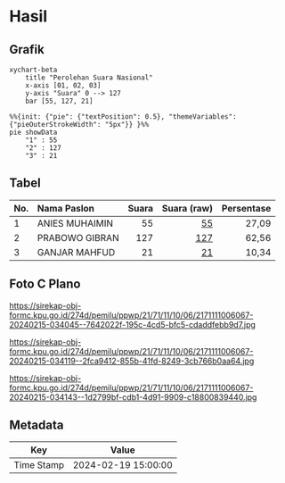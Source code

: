 # Hasil

## Grafik

```mermaid
xychart-beta
    title "Perolehan Suara Nasional"
    x-axis [01, 02, 03]
    y-axis "Suara" 0 --> 127
    bar [55, 127, 21]
```

```mermaid
%%{init: {"pie": {"textPosition": 0.5}, "themeVariables": {"pieOuterStrokeWidth": "5px"}} }%%
pie showData
    "1" : 55
    "2" : 127
    "3" : 21
```

## Tabel

| No. | Nama Paslon    | Suara | Suara (raw) | Persentase |
|:--- |:-------------- | -----:| -----------:| ----------:|
| 1   | ANIES MUHAIMIN | 55    | [55][p-1]   | 27,09      |
| 2   | PRABOWO GIBRAN | 127   | [127][p-2]  | 62,56      |
| 3   | GANJAR MAHFUD  | 21    | [21][p-3]   | 10,34      |


[p-1]: https://github.com/gigit-pemilu/pemilu-2024/blob/main/pilpres/hitung-suara/sub/21-kepulauan-riau/sub/71-kota-batam/sub/11-sagulung/sub/1006-sungai-pelunggut/sub/067-tps/sub/paslon-1.txt
[p-2]: https://github.com/gigit-pemilu/pemilu-2024/blob/main/pilpres/hitung-suara/sub/21-kepulauan-riau/sub/71-kota-batam/sub/11-sagulung/sub/1006-sungai-pelunggut/sub/067-tps/sub/paslon-2.txt
[p-3]: https://github.com/gigit-pemilu/pemilu-2024/blob/main/pilpres/hitung-suara/sub/21-kepulauan-riau/sub/71-kota-batam/sub/11-sagulung/sub/1006-sungai-pelunggut/sub/067-tps/sub/paslon-3.txt

## Foto C Plano

https://sirekap-obj-formc.kpu.go.id/274d/pemilu/ppwp/21/71/11/10/06/2171111006067-20240215-034045--7642022f-195c-4cd5-bfc5-cdaddfebb9d7.jpg

https://sirekap-obj-formc.kpu.go.id/274d/pemilu/ppwp/21/71/11/10/06/2171111006067-20240215-034119--2fca9412-855b-41fd-8249-3cb766b0aa64.jpg

https://sirekap-obj-formc.kpu.go.id/274d/pemilu/ppwp/21/71/11/10/06/2171111006067-20240215-034143--1d2799bf-cdb1-4d91-9909-c18800839440.jpg


## Metadata

| Key        | Value               |
| ---------- | ------------------- |
| Time Stamp | 2024-02-19 15:00:00 |




